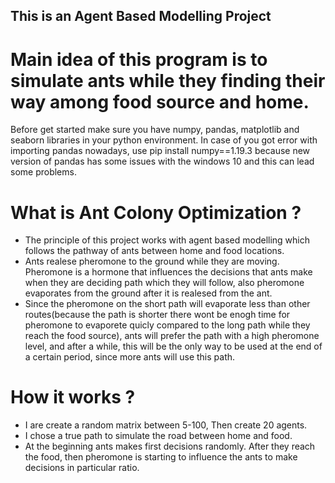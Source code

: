 ## This is an Agent Based Modelling Project

# Main idea of this program is to simulate ants while they finding their way among food source and home.

Before get started make sure you have numpy, pandas, matplotlib and seaborn libraries in your python environment.
In case of you got error with importing pandas nowadays, use pip install numpy==1.19.3 because new version of pandas has some issues with the windows 10 and this can lead some problems.

# What is Ant Colony Optimization ?

- The principle of this project works with agent based modelling which follows the pathway of ants between home and food locations. 
- Ants realese pheromone to the ground while they are moving. Pheromone is a hormone that influences the decisions that ants make when they are deciding path which they will follow, also pheromone evaporates from the ground after it is realesed from the ant. 
- Since the pheromone on the short path will evaporate less than other routes(because the path is shorter there wont be enogh time for pheromone to evaporete quicly compared to the long path while they reach the food source), ants will prefer the path with a high pheromone level, and after a while, this will be the only way to be used at the end of a certain period, since more ants will use this path.

# How it works ?

- I are create a random matrix between 5-100, Then create 20 agents. 
- I chose a true path to simulate the road between home and food.
- At the beginning ants makes first decisions randomly. After they reach the food, then pheromone is starting to influence the ants to make decisions in particular ratio.

